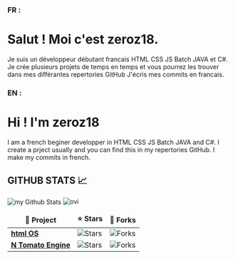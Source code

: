 ### FR :
# Salut ! Moi c'est zeroz18.
Je suis un développeur débutant francais  HTML CSS JS Batch JAVA et C#.
Je crée plusieurs projets de temps en temps et vous pourrez les trouver dans mes différantes repertories GitHub
J'écris mes commits en francais.

### EN :
# Hi ! I'm zeroz18
I am a french beginer developper in HTML CSS JS Batch JAVA and C#.
I create a prject usually and you can find this in my repertories GitHub.
I make my commits in french.

## GITHUB STATS 📈
<img align="center" src="https://github-readme-stats.vercel.app/api?username=zeroz18&include_all_commits=true&count_private=true&show_icons=true&line_height=20&title_color=2B5BBD&icon_color=1124BB&text_color=A1A1A1&bg_color=0,000000,130F40" alt="my Github Stats"/>


<img src="https://github-readme-stats.vercel.app/api/top-langs?username=zeroz18&show_icons=true&locale=en&layout=compact&theme=chartreuse-dark" alt="ovi" />


<table>
  <thead align="center">
    <tr border: none;>
      <td><b>📘 Project</b></td>
      <td><b>⭐ Stars</b></td>
      <td><b>🤝 Forks</b></td>
    </tr>
  </thead>
  <tbody>
    <tr>
      <td><a href="https://github.com/zeroz18/OS/blob/main/index.html"><b>html OS</b></a></td>
      <td><img alt="Stars" src="https://img.shields.io/github/stars/zeroz18/OS?style=flat-square&labelColor=343b41"/></td>
      <td><img alt="Forks" src="https://img.shields.io/github/forks/zeroz18/OS?style=flat-square&labelColor=343b41"/></td>
    </tr>
    <tr>
      <td><a href="https://github.com/zeroz18/N-tomato-engine"><b>N Tomato Engine</b></a></td>
      <td><img alt="Stars" src="https://img.shields.io/github/stars/zeroz18/N-tomato-engine?style=flat-square&labelColor=343b41"/></td>
      <td><img alt="Forks" src="https://img.shields.io/github/forks/zeroz18/N-tomato-engine?style=flat-square&labelColor=343b41"/></td>
    </tr>
  </tbody>
</table>
